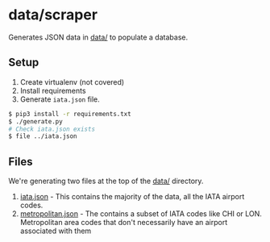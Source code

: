 # data/scraper

Generates JSON data in [data/](../) to populate a database.

## Setup
1. Create virtualenv (not covered)
2. Install requirements
3. Generate `iata.json` file.

```bash
$ pip3 install -r requirements.txt
$ ./generate.py
# Check iata.json exists
$ file ../iata.json
```

## Files
We're generating two files at the top of the [data/](../) directory.
1. [iata.json](../iata.json) - This contains the majority of the data, all the IATA airport codes.
2. [metropolitan.json](../metropolitan.json) - The contains a subset of IATA codes like CHI or LON. Metropolitan area codes that don't necessarily have an airport associated with them
